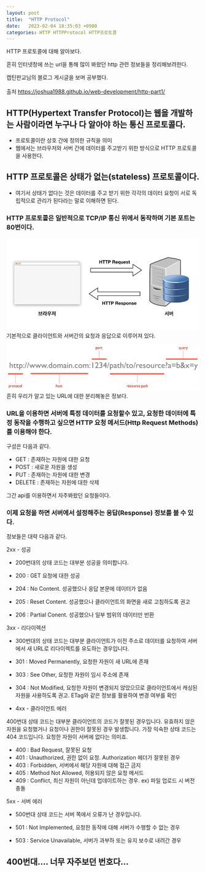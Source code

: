 ```yaml
---
layout: post
title:  "HTTP Protocol"
date:   2023-02-04 18:35:03 +0900
categories: HTTP HTTPProtocol HTTP프로토콜 
---
```


HTTP 프로토콜에 대해 알아보다.

흔히 인터넷창에 쓰는 url을 통해 많이 봐왔던 http 관련 정보들을 정리해보려한다.

캡틴판교님의 블로그 게시글을 보며 공부했다. <br><br>
출처 https://joshua1988.github.io/web-development/http-part1/

## HTTP(Hypertext Transfer Protocol)는 웹을 개발하는 사람이라면 누구나 다 알아야 하는 통신 프로토콜다.
- 프로토콜이란 상호 간에 정의한 규칙을 의미
- 웹에서는 브라우저와 서버 간에 데이터를 주고받기 위한 방식으로 HTTP 프로토콜을 사용한다.

## HTTP 프로토콜은 상태가 없는(stateless) 프로토콜이다.
- 여기서 상태가 없다는 것은 데이터를 주고 받기 위한 각각의 데이터 요청이 서로 독립적으로 관리가 된다라는 말로 이해하면 된다.

### HTTP 프로토콜은 일반적으로 TCP/IP 통신 위에서 동작하며 기본 포트는 80번이다.

![img_1.png](img_1.png)
기본적으로 클라이언트와 서버간의 요청과 응답으로 이루어져 있다.

![img_2.png](img_2.png)
흔히 우리가 알고 있는 URL에 대한 분리해놓은 정보다. 

### URL을 이용하면 서버에 특정 데이터를 요청할수 있고, 요청한 데이터에 특정 동작을 수행하고 싶으면 HTTP 요청 메서드(Http Request Methods)를 이용해야 한다.
구성은 다음과 같다.
- GET : 존재하는 자원에 대한 요청
- POST : 새로운 자원을 생성
- PUT : 존재하는 자원에 대한 변경
- DELETE : 존재하는 자원에 대한 삭제

그간 api를 이용하면서 자주봐왔던 요청들이다.

### 이제 요청을 하면 서버에서 설정해주는 응답(Response) 정보를 볼 수 있다.

정보들은 대략 다음과 같다.

2xx - 성공
- 200번대의 상태 코드는 대부분 성공을 의미합니다.

- 200 : GET 요청에 대한 성공
- 204 : No Content. 성공했으나 응답 본문에 데이터가 없음
- 205 : Reset Content. 성공했으나 클라이언트의 화면을 새로 고침하도록 권고
- 206 : Partial Conent. 성공했으나 일부 범위의 데이터만 반환

3xx - 리다이렉션
- 300번대의 상태 코드는 대부분 클라이언트가 이전 주소로 데이터를 요청하여 서버에서 새 URL로 리다이렉트를 유도하는 경우입니다.

- 301 : Moved Permanently, 요청한 자원이 새 URL에 존재
- 303 : See Other, 요청한 자원이 임시 주소에 존재
- 304 : Not Modified, 요청한 자원이 변경되지 않았으므로 클라이언트에서 캐싱된 자원을 사용하도록 권고. ETag와 같은 정보를 활용하여 변경 여부를 확인
- 4xx - 클라이언트 에러

400번대 상태 코드는 대부분 클라이언트의 코드가 잘못된 경우입니다. 유효하지 않은 자원을 요청했거나 요청이나 권한이 잘못된 경우 발생합니다. 가장 익숙한 상태 코드는 404 코드입니다. 요청한 자원이 서버에 없다는 의미죠.

- 400 : Bad Request, 잘못된 요청
- 401 : Unauthorized, 권한 없이 요청. Authorization 헤더가 잘못된 경우
- 403 : Forbidden, 서버에서 해당 자원에 대해 접근 금지
- 405 : Method Not Allowed, 허용되지 않은 요청 메서드
- 409 : Conflict, 최신 자원이 아닌데 업데이트하는 경우. ex) 파일 업로드 시 버전 충돌

5xx - 서버 에러
- 500번대 상태 코드는 서버 쪽에서 오류가 난 경우입니다.

- 501 : Not Implemented, 요청한 동작에 대해 서버가 수행할 수 없는 경우
- 503 : Service Unavailable, 서버가 과부하 또는 유지 보수로 내려간 경우

## 400번대.... 너무 자주보던 번호다...